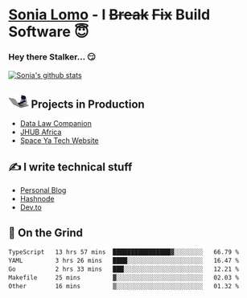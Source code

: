 # [Sonia Lomo](https://sonylomo.github.io/) - I ~~Break~~ ~~Fix~~ Build Software 😇
### Hey there Stalker... 😏 

<a href="https://github.com/sonylomo/github-readme-stats">
  <img align="center" src="https://media.giphy.com/media/lU05nFSW6Y2A/giphy.gif" alt="Sonia's github stats" />
</a>

## <img src="assets/devcat.gif" width="40"> Projects in Production
- [Data Law Companion](https://datalawcompanion.org/)
- [JHUB Africa](https://jhubafrica.com/)
- [Space Ya Tech Website](https://www.spaceyatech.com/)

## ✍️ I write technical stuff
- [Personal Blog](https://sonylomo-github-io.vercel.app/blog)
- [Hashnode](https://sonylomo.hashnode.dev/)
- [Dev.to](https://dev.to/sonylomo)

## 🤡 On the Grind
<!--START_SECTION:waka-->

```txt
TypeScript   13 hrs 57 mins  ████████████████▓░░░░░░░░   66.79 %
YAML         3 hrs 26 mins   ████░░░░░░░░░░░░░░░░░░░░░   16.47 %
Go           2 hrs 33 mins   ███░░░░░░░░░░░░░░░░░░░░░░   12.21 %
Makefile     25 mins         ▓░░░░░░░░░░░░░░░░░░░░░░░░   02.03 %
Other        16 mins         ▒░░░░░░░░░░░░░░░░░░░░░░░░   01.32 %
```

<!--END_SECTION:waka-->
